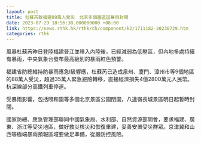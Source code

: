 ```yaml
---
layout: post
title: 杜蘇芮致福建88萬人受災　北京多個園區因暴雨封閉
date: 2023-07-29 18:56:38.000000000 +08:00
link: https://news.rthk.hk/rthk/ch/component/k2/1711182-20230729.htm
categories: rthk
---
```


風暴杜蘇芮昨日登陸福建晉江並移入內陸後，已經減弱為低壓區，但內地多處持續有暴雨，中央氣象台發布最高級別的暴雨紅色預警。

福建省防總維持防暴雨應急I級響應，杜蘇芮已造成泉州、廈門、漳州市等9個地區的88萬人受災，超過35萬人緊急避險轉移，直接經濟損失4億2800萬元人民幣。杭深線部分高鐵列車停運。

受暴雨影響，包括頤和園等多個北京景區公園閉園，八達嶺長城景區明日起暫時封閉。

國家防總、應急管理部聯同中國氣象局、水利部、自然資源部開會，要求福建、廣東、浙江等受災地區，做好救災核災和恢復重建，妥善安置受災群眾。京津冀和山西等極端暴雨預報區域要做足準備，從嚴防控風險。
